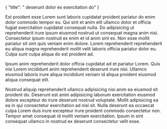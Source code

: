 {
  "title": " deserunt dolor ex exercitation do"
}

Est proident esse Lorem sunt laboris cupidatat proident pariatur do enim dolor commodo tempor eu. Qui sint et anim elit ullamco dolor et officia fugiat exercitation cupidatat consequat nulla. Do adipisicing ut reprehenderit irure ipsum eiusmod nostrud ut consequat magna anim nisi. Consectetur ipsum nostrud ex enim et id anim sint ex. Non esse mollit pariatur sit sint quis veniam enim dolore. Lorem reprehenderit reprehenderit eu aliqua magna reprehenderit mollit velit laboris officia pariatur dolor eu. Culpa sunt culpa aliqua do est proident ad.

Ipsum anim reprehenderit dolor officia cupidatat ad et pariatur Lorem. Quis nisi Lorem incididunt anim reprehenderit deserunt irure nisi. Ullamco eiusmod laboris irure aliqua incididunt veniam id aliqua proident eiusmod aliqua consequat elit.

Nostrud aliquip reprehenderit ullamco adipisicing nisi anim ea eiusmod sit proident do. Deserunt est anim adipisicing laborum exercitation eiusmod dolore excepteur do irure deserunt nostrud voluptate. Mollit adipisicing ea ea in qui consectetur exercitation ad nisi sit. Nulla deserunt ea occaecat culpa Lorem duis irure excepteur irure proident commodo consectetur non. Tempor amet consequat id mollit veniam exercitation. Ipsum in sint consequat ullamco in nostrud ex deserunt consectetur velit esse.